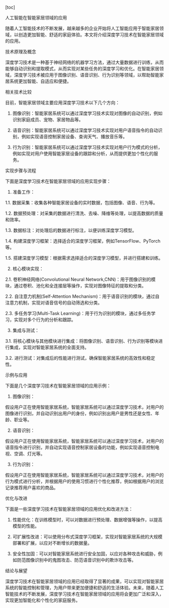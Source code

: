 
[toc]                    
                
                
人工智能在智能家居领域的应用

随着人工智能技术的不断发展，越来越多的企业开始将人工智能应用于智能家居领域，以创造更加智能、舒适的家庭体验。本文将介绍深度学习技术在智能家居领域的应用。

技术原理及概念

深度学习技术是一种基于神经网络的机器学习方法，通过大量数据进行训练，从而能够自动识别和提取模式，从而实现对某些任务的深度学习和优化。在智能家居领域，深度学习技术被应用于图像识别、语音识别、行为识别等领域，以帮助智能家居系统更加智能、自适应和便捷。

相关技术比较

目前，智能家居领域主要应用深度学习技术以下几个方向：

1. 图像识别：智能家居系统可以通过深度学习技术实现对图像的自动识别，例如识别家庭成员、宠物、家居物品等。

2. 语音识别：智能家居系统可以通过深度学习技术实现对用户语音指令的自动识别，例如实现语音控制家居设备、查询天气、播放音乐等。

3. 行为识别：智能家居系统可以通过深度学习技术实现对用户行为模式的分析，例如实现对用户使用智能家居设备的跟踪和分析，从而提供更加个性化的服务。

实现步骤与流程

下面是深度学习技术在智能家居领域的应用实现步骤：

1. 准备工作：

1.1. 数据采集：收集各种智能家居设备的实时数据，包括图像、语音、行为等。

1.2. 数据预处理：对采集的数据进行清洗、去噪、降维等处理，以提高数据的质量和效率。

1.3. 数据标注：对处理后的数据进行标注，以便训练深度学习模型。

1.4. 构建深度学习框架：选择适合的深度学习框架，例如TensorFlow、PyTorch等。

1.5. 搭建深度学习模型：根据需求选择适合的深度学习模型，并进行搭建和训练。

2. 核心模块实现：

2.1. 卷积神经网络(Convolutional Neural Network,CNN)：用于图像识别的模块，通过卷积、池化和全连接层等操作，实现对图像特征的提取和分类。

2.2. 自注意力机制(Self-Attention Mechanism)：用于语音识别的模块，通过自注意力机制，实现对语音信号的自动筛选和分类。

2.3. 多任务学习(Multi-Task Learning)：用于行为识别的模块，通过多任务学习，实现对多个行为的分析和跟踪。

3. 集成与测试：

3.1. 将核心模块与其他模块进行集成：将图像识别、语音识别、行为识别等模块进行集成，实现对智能家居系统的全面支持。

3.2. 进行测试：对集成后的性能进行测试，确保智能家居系统的高效性和稳定性。

示例与应用

下面是几个深度学习技术在智能家居领域的应用示例：

1. 图像识别：

假设用户正在使用智能家居系统，智能家居系统可以通过深度学习技术，对用户的图像进行识别，并自动识别出用户的身份，例如识别出用户是男性还是女性、年龄、职业等。

2. 语音识别：

假设用户正在使用智能家居系统，智能家居系统可以通过深度学习技术，对用户的语音指令进行识别，并自动实现语音控制家居设备的功能，例如实现语音控制电视、空调、灯光等。

3. 行为识别：

假设用户正在使用智能家居系统，智能家居系统可以通过深度学习技术，对用户的行为模式进行分析，并根据用户的使用习惯进行个性化推荐，例如根据用户的浏览记录推荐用户喜欢的商品。

优化与改进

下面是一些深度学习技术在智能家居领域的应用优化和改进方法：

1. 性能优化：在训练模型时，可以对数据进行预处理、数据增强等操作，以提高模型的性能。

2. 可扩展性改进：可以使用分布式深度学习框架，实现对智能家居系统的大规模部署和扩展，以应对不断增长的数据量。

3. 安全性加固：可以对智能家居系统进行安全加固，以应对各种攻击和威胁，例如防范图像识别中的鬼图攻击、防范语音识别中的欺诈攻击等。

结论与展望

深度学习技术在智能家居领域的应用已经取得了显著的成果，可以实现对智能家居系统的智能控制和管理，为用户带来更加便捷和舒适的生活体验。未来，随着人工智能技术的不断发展，深度学习技术在智能家居领域的应用将会更加广泛和深入，实现更加智能化和个性化的家庭服务。

